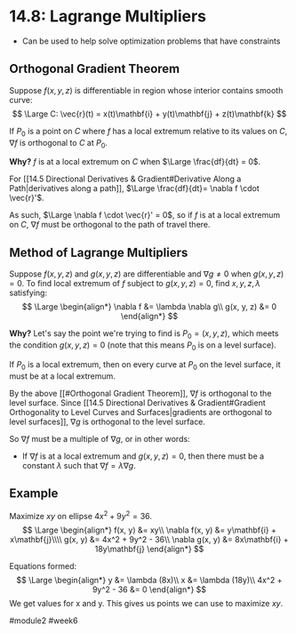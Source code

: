 # 14.8: Lagrange Multipliers
- Can be used to help solve optimization problems that have constraints

## Orthogonal Gradient Theorem
Suppose $f(x, y, z)$ is differentiable in region whose interior contains smooth curve:
$$
\Large
C: \vec{r}(t) = x(t)\mathbf{i} + y(t)\mathbf{j} + z(t)\mathbf{k}
$$

If $P_0$ is a point on $C$ where $f$ has a local extremum relative to its values on $C$, $\nabla f$ is orthogonal to $C$ at $P_0$.

**Why?**
$f$ is at a local extremum on $C$ when $\Large \frac{df}{dt} = 0$. 

For [[14.5 Directional Derivatives & Gradient#Derivative Along a Path|derivatives along a path]], $\Large \frac{df}{dt}= \nabla f \cdot \vec{r}'$.

As such, $\Large \nabla f \cdot \vec{r}' = 0$, so if $f$ is at a local extremum on $C$, $\nabla f$ must be orthogonal to the path of travel there.

## Method of Lagrange Multipliers
Suppose $f(x, y, z)$ and $g(x, y, z)$ are differentiable and $\nabla g \neq 0$ when $g(x, y, z) = 0$. To find local extremum of $f$ subject to $g(x, y, z) = 0$, find $x, y, z, \lambda$ satisfying:
$$
\Large
\begin{align*}
\nabla f &= \lambda \nabla g\\
g(x, y, z) &= 0
\end{align*}
$$

**Why?**
Let's say the point we're trying to find is $P_0 = (x, y, z)$, which meets the condition $g(x, y, z) = 0$ (note that this means $P_0$ is on a level surface).

If $P_0$ is a local extremum, then on every curve at $P_0$ on the level surface, it must be at a local extremum.

By the above [[#Orthogonal Gradient Theorem]], $\nabla f$ is orthogonal to the level surface.
Since [[14.5 Directional Derivatives & Gradient#Gradient Orthogonality to Level Curves and Surfaces|gradients are orthogonal to level surfaces]], $\nabla g$ is orthogonal to the level surface.

So $\nabla f$ must be a multiple of $\nabla g$, or in other words:
- If $\nabla f$ is at a local extremum and $g(x, y, z) = 0$, then there must be a constant $\lambda$ such that $\nabla f = \lambda \nabla g$.

## Example
Maximize $xy$ on ellipse $4x^2 + 9y^2 = 36$.
$$
\Large
\begin{align*}
f(x, y) &= xy\\
\nabla f(x, y) &= y\mathbf{i} + x\mathbf{j}\\\\
g(x, y) &= 4x^2 + 9y^2 - 36\\
\nabla g(x, y) &= 8x\mathbf{i} + 18y\mathbf{j}
\end{align*}
$$

Equations formed:
$$
\Large
\begin{align*}
y &= \lambda (8x)\\
x &= \lambda (18y)\\
4x^2 + 9y^2 - 36 &= 0
\end{align*}
$$
We get values for x and y. This gives us points we can use to maximize $xy$.

#module2 #week6